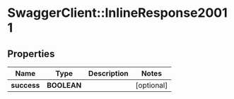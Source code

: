 # SwaggerClient::InlineResponse20011

## Properties
Name | Type | Description | Notes
------------ | ------------- | ------------- | -------------
**success** | **BOOLEAN** |  | [optional] 

